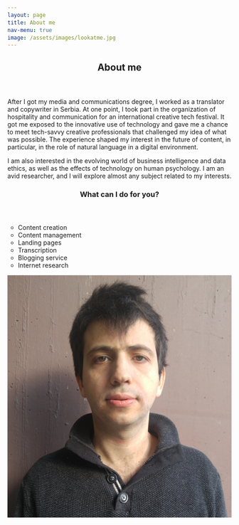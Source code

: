 ```yaml
---
layout: page
title: About me
nav-menu: true
image: /assets/images/lookatme.jpg
---
```


<!-- Main -->
<div id="main" class="alt">

<!-- One -->
<section id="one">
	<div class="inner">
		<header>
			<h1>About me</h1>
		</header>

<div class="row">
<div class="6u 12u$(small)">
		<p>After I got my media and communications degree, I worked as a translator and copywriter in Serbia. At one point, I took part in the organization of hospitality and communication for an international creative tech festival. It got me exposed to the innovative use of technology and gave me a chance to meet tech-savvy creative professionals that challenged my idea of what was possible. The experience shaped my interest in the future of content, in particular, in the role of natural language in a digital environment.</p> 

<p>I am also interested in the evolving world of business intelligence and data ethics, as well as the effects of technology on human psychology. I am an avid researcher, and I will explore almost any subject related to my interests.</p>

<header>
 <h3>What can I do for you?</h3>
</header>
 <ul type = "circle">
  <li>Content creation</li>
  <li>Content management</li>
  <li>Landing pages</li>
  <li>Transcription</li>
  <li>Blogging service</li>
       <li>Internet research</li>
  </ul>
</div>
	<div class="6u 12u$(small)">
		<span class="image center">
            <img src="/assets/images/aboutme.jpg" alt="Aboutme">
        </span>
    </div>
</div>

</div>
